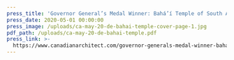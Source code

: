 ```yaml
---
press_title: 'Governor General’s Medal Winner: Bahá’í Temple of South America'
press_date: 2020-05-01 00:00:00
press_image: /uploads/ca-may-20-de-bahai-temple-cover-page-1.jpg
pdf_path: /uploads/ca-may-20-de-bahai-temple.pdf
press_link: >-
  https://www.canadianarchitect.com/governor-generals-medal-winner-bahai-temple-of-south-america/?fbclid=IwAR0r13DbbG31dDRmtJ-ysw0bYX4Cd2Lsb14uFWka8TZVP6znZP5PycJyp6M
---
```

